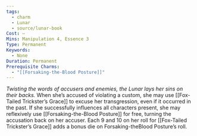 ```yaml
---
tags:
  - charm
  - Lunar
  - source/lunar-book
Cost: —
Mins: Manipulation 4, Essence 3
Type: Permanent
Keywords:
  - None
Duration: Permanent
Prerequisite Charms:
  - "[[Forsaking-the-Blood Posture]]"
---
```

*Twisting the words of accusers and enemies, the Lunar lays her sins on their backs.*
When she’s accused of violating a custom, she may use [[Fox-Tailed Trickster’s Grace]] to excuse her transgression, even if it occurred in the past. If she successfully influences all characters present, she may reflexively use [[Forsaking-the-Blood Posture]] for free, turning the accusation back on her accuser. Each 9 and 10 on her roll for [[Fox-Tailed Trickster’s Grace]] adds a bonus die on Forsaking-theBlood Posture’s roll.